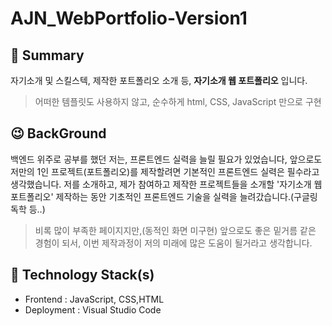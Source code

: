 # **AJN_WebPortfolio-Version1**

## 📌 Summary

자기소개 및 스킬스텍, 제작한 포트폴리오 소개 등,
**자기소개 웹 포트폴리오** 입니다.

>  어떠한 템플릿도 사용하지 않고, 순수하게 html, CSS, JavaScript 만으로 구현

 
 
## 😉 BackGround
백엔드 위주로 공부를 했던 저는, 프론트엔드 실력을 늘릴 필요가 있었습니다, 
앞으로도 저만의 1인 프로젝트(포트폴리오)를 제작할려면 기본적인 프론트엔드 실력은 필수라고 생각했습니다.
저를 소개하고, 제가 참여하고 제작한 프로젝트들을 소개할 
'자기소개 웹포트폴리오' 제작하는 동안 기초적인 프론트엔드 기술을
실력을 늘려갔습니다.(구글링 독학 등..)

> 비록 많이 부족한 페이지지만,(동적인 화면 미구현) 앞으로도 좋은 밑거름 같은 경험이 되서, 이번 제작과정이 저의 미래에 많은
> 도움이 될거라고 생각합니다.

## 🔨  Technology Stack(s)
-   Frontend : JavaScript, CSS,HTML
-  Deployment : Visual Studio Code
